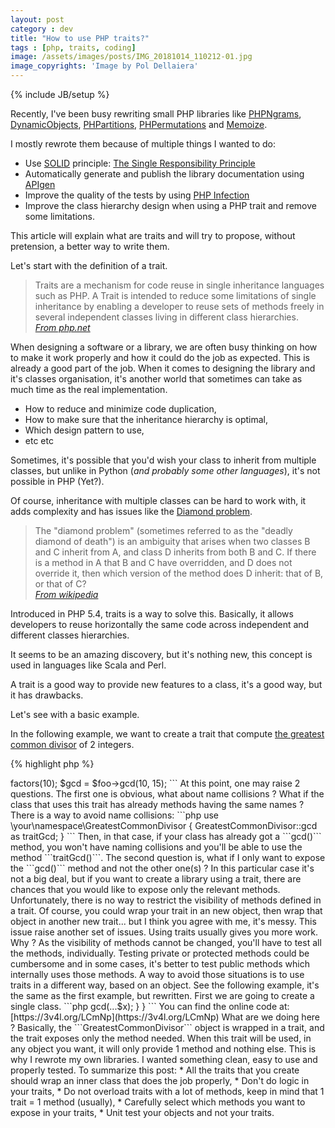 ```yaml
---
layout: post
category : dev
title: "How to use PHP traits?"
tags : [php, traits, coding]
image: /assets/images/posts/IMG_20181014_110212-01.jpg
image_copyrights: 'Image by Pol Dellaiera'
---
```

{% include JB/setup %}

Recently, I've been busy rewriting small PHP libraries like [PHPNgrams](https://github.com/drupol/phpngrams), [DynamicObjects](https://github.com/drupol/dynamicobjects), [PHPartitions](https://github.com/drupol/phpartitions), [PHPermutations](https://github.com/drupol/phpermutations) and [Memoize](https://github.com/drupol/memoize).

I mostly rewrote them because of multiple things I wanted to do:

* Use [SOLID](https://en.wikipedia.org/wiki/SOLID) principle: [The Single Responsibility Principle](https://en.wikipedia.org/wiki/Single_responsibility_principle)
* Automatically generate and publish the library documentation using [APIgen](https://github.com/ApiGen/ApiGen)
* Improve the quality of the tests by using [PHP Infection](https://github.com/infection/infection)
* Improve the class hierarchy design when using a PHP trait and remove some limitations.

This article will explain what are traits and will try to propose, without pretension, a better way to write them.

<!--break-->

Let's start with the definition of a trait.

<blockquote class="blockquote text-justify">
Traits are a mechanism for code reuse in single inheritance languages such as PHP.
A Trait is intended to reduce some limitations of single inheritance by enabling a developer to reuse sets of methods freely in several independent classes living in different class hierarchies.
<footer class="blockquote-footer"><cite><a href="http://php.net/manual/en/language.oop5.traits.php">From php.net</a></cite></footer>
</blockquote>

When designing a software or a library, we are often busy thinking on how to make it work properly and how it could do the job as expected.
This is already a good part of the job.
When it comes to designing the library and it's classes organisation, it's another world that sometimes can take as much time as the real implementation.

* How to reduce and minimize code duplication,
* How to make sure that the inheritance hierarchy is optimal,
* Which design pattern to use,
* etc etc

Sometimes, it's possible that you'd wish your class to inherit from multiple classes, but unlike in Python (_and probably some other languages_), it's not possible in PHP (Yet?).

Of course, inheritance with multiple classes can be hard to work with, it adds complexity and has issues like the [Diamond problem](https://en.wikipedia.org/wiki/Multiple_inheritance#The_diamond_problem).

<blockquote class="blockquote text-justify">
The "diamond problem" (sometimes referred to as the "deadly diamond of death") is an ambiguity that arises when two classes B and C inherit from A, and class D inherits from both B and C. If there is a method in A that B and C have overridden, and D does not override it, then which version of the method does D inherit: that of B, or that of C? 
<footer class="blockquote-footer"><cite><a href="https://en.wikipedia.org/wiki/Multiple_inheritance#The_diamond_problem">From wikipedia</a></cite></footer>
</blockquote>

Introduced in PHP 5.4, traits is a way to solve this. Basically, it allows developers to reuse horizontally the same code across independent and different classes hierarchies.

It seems to be an amazing discovery, but it's nothing new, this concept is used in languages like Scala and Perl.

A trait is a good way to provide new features to a class, it's a good way, but it has drawbacks.

Let's see with a basic example.

In the following example, we want to create a trait that compute [the greatest common divisor](https://en.wikipedia.org/wiki/Greatest_common_divisor) of 2 integers.

{% highlight php %}
<?php

trait GreatestCommonDivisor
{
  /**
   * Get the divisor of a given number.
   * 
   * @param int $num
   *   The number.
   *
   * @return int[]
   *   The divisors of the number.
   */
  public function factors(int $num): array
  {
    return array_filter(
      range(1, $num),
      function (int $i) use ($num) {
        return 0 === $num % $i;
      }
    );
  }

  /**
   * Get the greatest common divisor.
   * 
   * @param int ...$x
   *   The numbers.
   * 
   * @return int
   *   The greatest common divisor.
   */
  public function gcd(...$x): int
  {
    $x = array_map([$this, 'factors'], $x);
      
    $intersect = array_intersect(...$x);
      
    return end($intersect);
  }
}
{% endhighlight %}

This trait can be used in any classes just by adding:

```php
<?php

class Foo
{
  use GreatestCommonDivisor;
}

```

This will add the 2 methods to your class and you'll be able to call them.

```php
<?php 

$foo = new Foo();

$factors = $foo->factors(10);

$gcd = $foo->gcd(10, 15);
```

At this point, one may raise 2 questions.

The first one is obvious, what about name collisions ? What if the class that uses this trait has already methods having the same names ?

There is a way to avoid name collisions:

```php
use \your\namespace\GreatestCommonDivisor {
  GreatestCommonDivisor::gcd as traitGcd;
}
```

Then, in that case, if your class has already got a ```gcd()``` method, you won't have naming collisions and you'll be able to use the method ```traitGcd()```.

The second question is, what if I only want to expose the ```gcd()``` method and not the other one(s) ?

In this particular case it's not a big deal, but if you want to create a library using a trait, there are chances that you would like to expose only the relevant methods.

Unfortunately, there is no way to restrict the visibility of methods defined in a trait.
Of course, you could wrap your trait in an new object, then wrap that object in another new trait... but I think you agree with me, it's messy.

This issue raise another set of issues. Using traits usually gives you more work. Why ?

As the visibility of methods cannot be changed, you'll have to test all the methods, individually.

Testing private or protected methods could be cumbersome and in some cases, it's better to test public methods which internally uses those methods.

A way to avoid those situations is to use traits in a different way, based on an object.

See the following example, it's the same as the first example, but rewritten.

First we are going to create a single class.

```php
<?php

class GreatestCommonDivisor
{
  /**
   * Get the divisor of a given number.
   * 
   * @param int $num
   *   The number.
   *
   * @return int[]
   *   The divisors of the number.
   */
  private function factors(int $num): array
  {
    return array_filter(
      range(1, $num),
      function (int $i) use ($num) {
        return 0 === $num % $i;
      }
    );
  }

  /**
   * Get the greatest common divisor.
   * 
   * @param int ...$x
   *   The numbers.
   * 
   * @return int
   *   The greatest common divisor.
   */
  public function gcd(...$x): int
  {
    $x = array_map([$this, 'factors'], $x);
      
    $intersect = array_intersect(...$x);
      
    return end($intersect);
  }
}
```

Then a trait


```php
<?php

declare(strict_types = 1);

trait GreatestCommonDivisor
{
  /**
   * Get the greatest common divisor.
   * 
   * @param int ...$x
   *   The first number.
 * 
   * @return int
   *   The greatest common divisor.
   */
  function gcd(...$x): int
  {
    return (new GreatestCommonDivisor())->gcd(...$x);
  }
}
```

You can find the online code at: [https://3v4l.org/LCmNp](https://3v4l.org/LCmNp)

What are we doing here ?

Basically, the ```GreatestCommonDivisor``` object is wrapped in a trait, and the trait exposes only the method needed.

When this trait will be used, in any object you want, it will only provide 1 method and nothing else.

This is why I rewrote my own libraries. I wanted something clean, easy to use and properly tested.

To summarize this post:

* All the traits that you create should wrap an inner class that does the job properly,
* Don't do logic in your traits,
* Do not overload traits with a lot of methods, keep in mind that 1 trait = 1 method (usually),
* Carefully select which methods you want to expose in your traits,
* Unit test your objects and not your traits.


